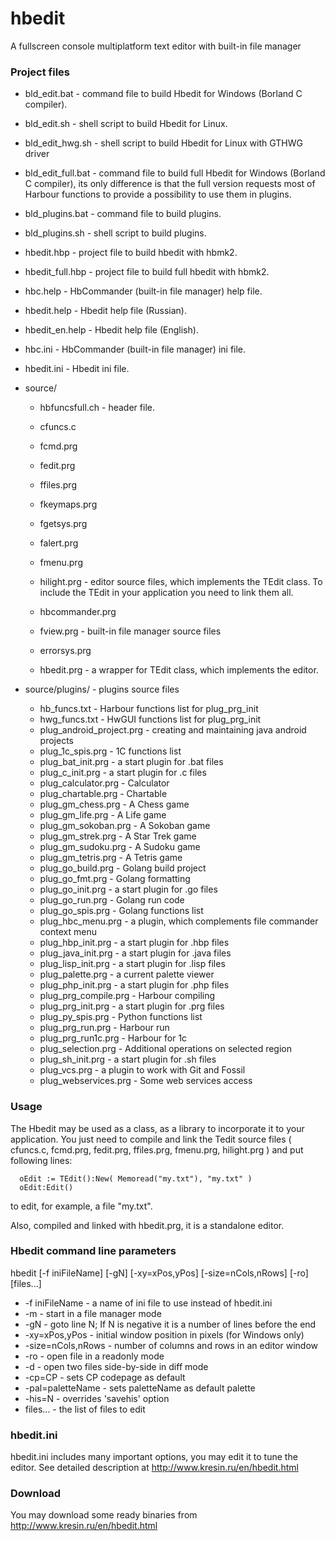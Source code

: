 # hbedit
A fullscreen console multiplatform text editor with built-in file manager

### Project files

  + bld_edit.bat        - command file to build Hbedit for Windows (Borland C compiler).
  + bld_edit.sh         - shell script to build Hbedit for Linux.
  + bld_edit_hwg.sh     - shell script to build Hbedit for Linux with GTHWG driver
  + bld_edit_full.bat   - command file to build full Hbedit for Windows (Borland C compiler),
                        its only difference is that the full version requests most of Harbour
                        functions to provide a possibility to use them in plugins.
  + bld_plugins.bat     - command file to build plugins.
  + bld_plugins.sh      - shell script to build plugins.
  + hbedit.hbp          - project file to build hbedit with hbmk2.
  + hbedit_full.hbp     - project file to build full hbedit with hbmk2.
  + hbc.help            - HbCommander (built-in file manager) help file.
  + hbedit.help         - Hbedit help file (Russian).
  + hbedit_en.help      - Hbedit help file (English).
  + hbc.ini             - HbCommander (built-in file manager) ini file.
  + hbedit.ini          - Hbedit ini file.
  

  + source/
    + hbfuncsfull.ch    - header file.

    + cfuncs.c
    + fcmd.prg
    + fedit.prg
    + ffiles.prg
    + fkeymaps.prg
    + fgetsys.prg
    + falert.prg
    + fmenu.prg
    + hilight.prg       - editor source files, which implements the TEdit class.
                        To include the TEdit in your application you need to link them all.
    + hbcommander.prg
    + fview.prg         - built-in file manager source files
    
    + errorsys.prg
    + hbedit.prg        - a wrapper for TEdit class, which implements the editor.

  + source/plugins/     - plugins source files
    + hb_funcs.txt          - Harbour functions list for plug_prg_init
    + hwg_funcs.txt         - HwGUI functions list for plug_prg_init
    + plug_android_project.prg - creating and maintaining java android projects
    + plug_1c_spis.prg      - 1C functions list
    + plug_bat_init.prg     - a start plugin for .bat files
    + plug_c_init.prg       - a start plugin for .c files
    + plug_calculator.prg   - Calculator
    + plug_chartable.prg    - Chartable
    + plug_gm_chess.prg     - A Chess game
    + plug_gm_life.prg      - A Life game
    + plug_gm_sokoban.prg   - A Sokoban game
    + plug_gm_strek.prg     - A Star Trek game
    + plug_gm_sudoku.prg    - A Sudoku game
    + plug_gm_tetris.prg    - A Tetris game
    + plug_go_build.prg     - Golang build project
    + plug_go_fmt.prg       - Golang formatting
    + plug_go_init.prg      - a start plugin for .go files
    + plug_go_run.prg       - Golang run code
    + plug_go_spis.prg      - Golang functions list
    + plug_hbc_menu.prg     - a plugin, which complements file commander context menu
    + plug_hbp_init.prg     - a start plugin for .hbp files
    + plug_java_init.prg    - a start plugin for .java files
    + plug_lisp_init.prg    - a start plugin for .lisp files
    + plug_palette.prg      - a current palette viewer
    + plug_php_init.prg     - a start plugin for .php files
    + plug_prg_compile.prg  - Harbour compiling
    + plug_prg_init.prg     - a start plugin for .prg files
    + plug_py_spis.prg      - Python functions list
    + plug_prg_run.prg      - Harbour run
    + plug_prg_run1c.prg    - Harbour for 1c
    + plug_selection.prg    - Additional operations on selected region
    + plug_sh_init.prg      - a start plugin for .sh files
    + plug_vcs.prg          - a plugin to work with Git and Fossil
    + plug_webservices.prg  - Some web services access

### Usage

  The Hbedit may be used as a class, as a library to incorporate it to your application.
  You just need to compile and link the Tedit source files ( cfuncs.c, fcmd.prg, fedit.prg,
  ffiles.prg, fmenu.prg, hilight.prg ) and put following lines:

      oEdit := TEdit():New( Memoread("my.txt"), "my.txt" )
      oEdit:Edit()

  to edit, for example, a file "my.txt".

  Also, compiled and linked with hbedit.prg, it is a standalone editor.

### Hbedit command line parameters
  
  hbedit [-f iniFileName] [-gN] [-xy=xPos,yPos] [-size=nCols,nRows] [-ro] [files...]

  - -f iniFileName      - a name of ini file to use instead of hbedit.ini
  - -m                  - start in a file manager mode
  - -gN                 - goto line N; If N is negative it is a number of lines before the end
  - -xy=xPos,yPos       - initial window position in pixels (for Windows only)
  - -size=nCols,nRows   - number of columns and rows in an editor window
  - -ro                 - open file in a readonly mode
  - -d                  - open two files side-by-side in diff mode
  - -cp=CP              - sets CP codepage as default
  - -pal=paletteName    - sets paletteName as default palette
  - -his=N              - overrides 'savehis' option
  - files...            - the list of files to edit


### hbedit.ini

 hbedit.ini includes many important options, you may edit it to tune the editor.
 See detailed description at http://www.kresin.ru/en/hbedit.html

### Download
   You may download some ready binaries from http://www.kresin.ru/en/hbedit.html

